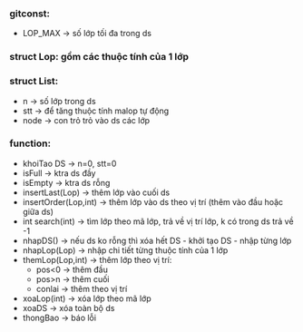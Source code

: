 ### gitconst:
 * LOP_MAX -> số lớp tối đa trong ds  

### struct Lop: gồm các thuộc tính của 1 lớp  
  
### struct List:  
 * n -> số lớp trong ds  
 * stt -> để tăng thuộc tính malop tự động  
 * node -> con trỏ trỏ vào ds các lớp   

### function:  
 * khoiTao DS -> n=0, stt=0  
 * isFull -> ktra ds đầy  
 * isEmpty -> ktra ds rỗng  
 * insertLast(Lop) -> thêm lớp vào cuối ds  
 * insertOrder(Lop,int) -> thêm lớp vào ds theo vị trí (thêm vào đầu hoặc giữa ds)  
 * int search(int) -> tìm lớp theo mã lớp, trả về vị trí lớp, k có trong ds trả về -1  
 * nhapDS() -> nếu ds ko rỗng thì xóa hết DS - khởi tạo DS - nhập từng lớp  
 * nhapLop(Lop) -> nhập chi tiết từng thuộc tính của 1 lớp
 * themLop(Lop,int) -> thêm lớp theo vị trí:  
    * pos<0 -> thêm đầu  
    * pos>n -> thêm cuối  
    * conlai -> thêm theo vị trí  
 * xoaLop(int) -> xóa lớp theo mã lớp  
 * xoaDS -> xóa toàn bộ ds
 * thongBao -> báo lỗi

